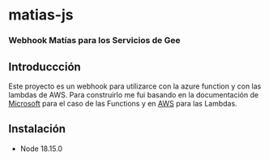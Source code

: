 # matias-js
### Webhook Matías para los Servicios de Gee

## Introduccción

Este proyecto es un webhook para utilizarce con la azure function y con las lambdas de AWS. Para construirlo me fui basando en la documentación de [Microsoft](1) para el caso de las Functions y en [AWS](2) para las Lambdas.

## Instalación

* Node 18.15.0


[1]: https://learn.microsoft.com/en-us/azure/azure-functions/create-first-function-vs-code-node
[2]: https://docs.aws.amazon.com/es_es/lambda/latest/dg/lambda-nodejs.html

